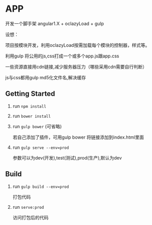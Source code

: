 # APP
开发一个脚手架 angular1.X + oclazyLoad + gulp

设想：

项目按模块开发，利用oclazyLoad按需加载每个模块的控制器，样式等。

利用gulp 将公用的js,css打成一个或多个app.js跟app.css

一些资源直接用cdn链接,减少服务器压力（哪些采用cdn需要自行判断）

js与css都用gulp md5化文件名,解决缓存

## Getting Started

1. run `npm install`
2. run `bower install`
3. run `gulp bower` (可省略)

   若自己添加了插件，可用gulp bower 将链接添加到index.html里面
4. run `gulp serve --env=prod`

   参数可以为dev(开发),test(测试),prod(生产),默认为dev

## Build

1. run `gulp build --env=prod` 

   打包代码
2. run `serve:prod` 

   访问打包后的代码
